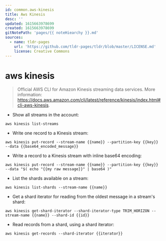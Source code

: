 ```yaml
---
id: common.aws-kinesis
title: Aws Kinesis
desc: ''
updated: 1615663978699
created: 1615663978699
gitNotePath: 'pages/{{ noteHiearchy }}.md'
sources:
  - name: tldr-pages
    url: 'https://github.com/tldr-pages/tldr/blob/master/LICENSE.md'
    license: Creative Commons
---
```

# aws kinesis

> Official AWS CLI for Amazon Kinesis streaming data services.
> More information: <https://docs.aws.amazon.com/cli/latest/reference/kinesis/index.html#cli-aws-kinesis>.

- Show all streams in the account:

`aws kinesis list-streams`

- Write one record to a Kinesis stream:

`aws kinesis put-record --stream-name {{name}} --partition-key {{key}} --data {{base64_encoded_message}}`

- Write a record to a Kinesis stream with inline base64 encoding:

`aws kinesis put-record --stream-name {{name}} --partition-key {{key}} --data "$( echo "{{my raw message}}" | base64 )"`

- List the shards available on a stream:

`aws kinesis list-shards --stream-name {{name}}`

- Get a shard iterator for reading from the oldest message in a stream's shard:

`aws kinesis get-shard-iterator --shard-iterator-type TRIM_HORIZON --stream-name {{name}} --shard-id {{id}}`

- Read records from a shard, using a shard iterator:

`aws kinesis get-records --shard-iterator {{iterator}}`

